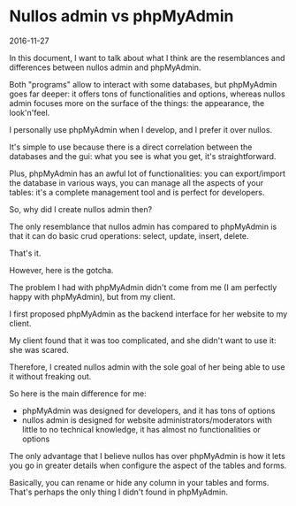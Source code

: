 Nullos admin vs phpMyAdmin
===============================
2016-11-27



In this document, I want to talk about what I think are the resemblances and differences between nullos admin and phpMyAdmin.


Both "programs" allow to interact with some databases, but phpMyAdmin goes far deeper: it offers tons of functionalities and options, 
whereas nullos admin focuses more on the surface of the things: the appearance, the look'n'feel.


I personally use phpMyAdmin when I develop, and I prefer it over nullos.
 
It's simple to use because there is a direct correlation between the databases and the gui: what you see is what you get, it's straightforward.

Plus, phpMyAdmin has an awful lot of functionalities: you can export/import the database in various ways, you can manage
all the aspects of your tables: it's a complete management tool and is perfect for developers.


So, why did I create nullos admin then?

The only resemblance that nullos admin has compared to phpMyAdmin is that it can do basic crud operations: select, update, insert, delete.

That's it.

However, here is the gotcha.

The problem I had with phpMyAdmin didn't come from me (I am perfectly happy with phpMyAdmin), but from my client.

I first proposed phpMyAdmin as the backend interface for her website to my client.

My client found that it was too complicated, and she didn't want to use it: she was scared.

Therefore, I created nullos admin with the sole goal of her being able to use it without freaking out.


So here is the main difference for me:
 
- phpMyAdmin was designed for developers, and it has tons of options
- nullos admin is designed for website administrators/moderators with little to no technical knowledge, it has almost no functionalities or options


The only advantage that I believe nullos has over phpMyAdmin is how it lets you go in greater details when configure the aspect of the tables and forms.

Basically, you can rename or hide any column in your tables and forms. That's perhaps the only thing I didn't found in phpMyAdmin.







